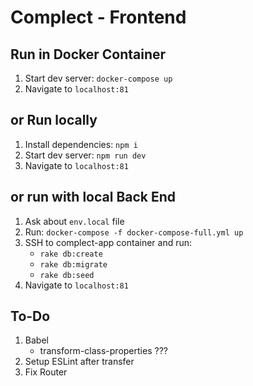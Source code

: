 # Complect - Frontend

## Run in Docker Container
1. Start dev server: `docker-compose up`
2. Navigate to `localhost:81`

## or Run locally
1. Install dependencies: `npm i`
2. Start dev server: `npm run dev`
3. Navigate to `localhost:81`

## or run with local Back End
1. Ask about `env.local` file
2. Run: `docker-compose -f docker-compose-full.yml up`
4. SSH to complect-app container and run:
	* `rake db:create`
	* `rake db:migrate`
	* `rake db:seed`
5. Navigate to `localhost:81`


## To-Do
1. Babel
	* transform-class-properties ???
2. Setup ESLint after transfer
3. Fix Router